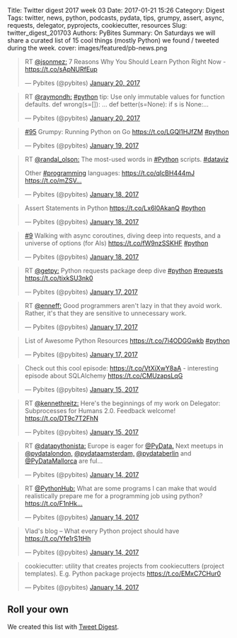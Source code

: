 Title: Twitter digest 2017 week 03
Date: 2017-01-21 15:26
Category: Digest
Tags: twitter, news, python, podcasts, pydata, tips, grumpy, assert, async, requests, delegator, pyprojects, cookiecutter, resources
Slug: twitter_digest_201703
Authors: PyBites
Summary: On Saturdays we will share a curated list of 15 cool things (mostly Python) we found / tweeted during the week. 
cover: images/featured/pb-news.png

<script src='//platform.twitter.com/widgets.js'></script>

<blockquote class="twitter-tweet"><p>RT <a href="https://twitter.com/@jsonmez:" target="_blank">@jsonmez:</a> 7 Reasons Why You Should Learn Python Right Now - <a href="https://t.co/sApNURfEup" title="https://t.co/sApNURfEup" target="_blank">https://t.co/sApNURfEup</a></p>— Pybites (@pybites) <a href="https://twitter.com/pybites/status/822564641624748032" data-datetime="2017-01-20T22:01:07+00:00">January 20, 2017</a></blockquote>

<blockquote class="twitter-tweet"><p>RT <a href="https://twitter.com/@raymondh:" target="_blank">@raymondh:</a> <a href="https://twitter.com/search/#python" target="_blank">#python</a> tip: Use only immutable values for function defaults.  def wrong(s=[]): ...  def better(s=None): if s is None:…</p>— Pybites (@pybites) <a href="https://twitter.com/pybites/status/822342521200250880" data-datetime="2017-01-20T07:18:30+00:00">January 20, 2017</a></blockquote>

<blockquote class="twitter-tweet"><p><a href="https://twitter.com/search/#95" target="_blank">#95</a> Grumpy: Running Python on Go <a href="https://t.co/LGQl1HJfZM" title="https://t.co/LGQl1HJfZM" target="_blank">https://t.co/LGQl1HJfZM</a> <a href="https://twitter.com/search/#python" target="_blank">#python</a></p>— Pybites (@pybites) <a href="https://twitter.com/pybites/status/822005708522557440" data-datetime="2017-01-19T09:00:07+00:00">January 19, 2017</a></blockquote>

<blockquote class="twitter-tweet"><p>RT <a href="https://twitter.com/@randal_olson:" target="_blank">@randal_olson:</a> The most-used words in <a href="https://twitter.com/search/#Python" target="_blank">#Python</a> scripts. <a href="https://twitter.com/search/#dataviz" target="_blank">#dataviz</a>

Other <a href="https://twitter.com/search/#programming" target="_blank">#programming</a> languages: <a href="https://t.co/qIcBH444mJ" title="https://t.co/qIcBH444mJ" target="_blank">https://t.co/qIcBH444mJ</a> <a href="https://t.co/mZSV…" title="https://t.co/mZSV…" target="_blank">https://t.co/mZSV…</a></p>— Pybites (@pybites) <a href="https://twitter.com/pybites/status/821846522308521984" data-datetime="2017-01-18T22:27:34+00:00">January 18, 2017</a></blockquote>

<blockquote class="twitter-tweet"><p>Assert Statements in Python <a href="https://t.co/Lx6l0AkanQ" title="https://t.co/Lx6l0AkanQ" target="_blank">https://t.co/Lx6l0AkanQ</a> <a href="https://twitter.com/search/#python" target="_blank">#python</a></p>— Pybites (@pybites) <a href="https://twitter.com/pybites/status/821643343679651840" data-datetime="2017-01-18T09:00:13+00:00">January 18, 2017</a></blockquote>

<blockquote class="twitter-tweet"><p><a href="https://twitter.com/search/#9" target="_blank">#9</a> Walking with async coroutines, diving deep into requests, and a universe of options (for AIs) <a href="https://t.co/fW9nzSSKHF" title="https://t.co/fW9nzSSKHF" target="_blank">https://t.co/fW9nzSSKHF</a> <a href="https://twitter.com/search/#python" target="_blank">#python</a></p>— Pybites (@pybites) <a href="https://twitter.com/pybites/status/821643338281615362" data-datetime="2017-01-18T09:00:11+00:00">January 18, 2017</a></blockquote>

<blockquote class="twitter-tweet"><p>RT <a href="https://twitter.com/@getpy:" target="_blank">@getpy:</a> Python requests package deep dive <a href="https://twitter.com/search/#python" target="_blank">#python</a> <a href="https://twitter.com/search/#requests" target="_blank">#requests</a>  <a href="https://t.co/tixkSU3nk0" title="https://t.co/tixkSU3nk0" target="_blank">https://t.co/tixkSU3nk0</a></p>— Pybites (@pybites) <a href="https://twitter.com/pybites/status/821415756827127808" data-datetime="2017-01-17T17:55:52+00:00">January 17, 2017</a></blockquote>

<blockquote class="twitter-tweet"><p>RT <a href="https://twitter.com/@enneff:" target="_blank">@enneff:</a> Good programmers aren't lazy in that they avoid work. Rather, it's that they are sensitive to unnecessary work.</p>— Pybites (@pybites) <a href="https://twitter.com/pybites/status/821376732099969024" data-datetime="2017-01-17T15:20:48+00:00">January 17, 2017</a></blockquote>

<blockquote class="twitter-tweet"><p>List of Awesome Python Resources <a href="https://t.co/7i4ODGGwkb" title="https://t.co/7i4ODGGwkb" target="_blank">https://t.co/7i4ODGGwkb</a> <a href="https://twitter.com/search/#python" target="_blank">#python</a></p>— Pybites (@pybites) <a href="https://twitter.com/pybites/status/821280923698106368" data-datetime="2017-01-17T09:00:05+00:00">January 17, 2017</a></blockquote>

<blockquote class="twitter-tweet"><p>Check out this cool episode: <a href="https://t.co/VtXiXwY8aA" title="https://t.co/VtXiXwY8aA" target="_blank">https://t.co/VtXiXwY8aA</a> - interesting episode about SQLAlchemy <a href="https://t.co/CMUzapsLqG" title="https://t.co/CMUzapsLqG" target="_blank">https://t.co/CMUzapsLqG</a></p>— Pybites (@pybites) <a href="https://twitter.com/pybites/status/820577391126921218" data-datetime="2017-01-15T10:24:30+00:00">January 15, 2017</a></blockquote>

<blockquote class="twitter-tweet"><p>RT <a href="https://twitter.com/@kennethreitz:" target="_blank">@kennethreitz:</a> Here's the beginnings of my work on Delegator: Subprocesses for Humans 2.0. Feedback welcome! <a href="https://t.co/DT9c7T2FhN" title="https://t.co/DT9c7T2FhN" target="_blank">https://t.co/DT9c7T2FhN</a></p>— Pybites (@pybites) <a href="https://twitter.com/pybites/status/820547567285137409" data-datetime="2017-01-15T08:25:59+00:00">January 15, 2017</a></blockquote>

<blockquote class="twitter-tweet"><p>RT <a href="https://twitter.com/@datapythonista:" target="_blank">@datapythonista:</a> Europe is eager for <a href="https://twitter.com/@PyData." target="_blank">@PyData.</a> Next meetups in <a href="https://twitter.com/@pydatalondon," target="_blank">@pydatalondon,</a> <a href="https://twitter.com/@pydataamsterdam," target="_blank">@pydataamsterdam,</a> <a href="https://twitter.com/@pydataberlin" target="_blank">@pydataberlin</a> and <a href="https://twitter.com/@PyDataMallorca" target="_blank">@PyDataMallorca</a> are ful…</p>— Pybites (@pybites) <a href="https://twitter.com/pybites/status/820390155232092160" data-datetime="2017-01-14T22:00:29+00:00">January 14, 2017</a></blockquote>

<blockquote class="twitter-tweet"><p>RT <a href="https://twitter.com/@PythonHub:" target="_blank">@PythonHub:</a> What are some programs I can make that would realistically prepare me for a programming job using python? <a href="https://t.co/F1nHk…" title="https://t.co/F1nHk…" target="_blank">https://t.co/F1nHk…</a></p>— Pybites (@pybites) <a href="https://twitter.com/pybites/status/820353672269930498" data-datetime="2017-01-14T19:35:31+00:00">January 14, 2017</a></blockquote>

<blockquote class="twitter-tweet"><p>Vlad's blog – What every Python project should have <a href="https://t.co/Yfe1rS1tHh" title="https://t.co/Yfe1rS1tHh" target="_blank">https://t.co/Yfe1rS1tHh</a></p>— Pybites (@pybites) <a href="https://twitter.com/pybites/status/820317914318389248" data-datetime="2017-01-14T17:13:26+00:00">January 14, 2017</a></blockquote>

<blockquote class="twitter-tweet"><p>cookiecutter: utility that creates projects from cookiecutters (project templates). E.g. Python package projects <a href="https://t.co/EMxC7CHur0" title="https://t.co/EMxC7CHur0" target="_blank">https://t.co/EMxC7CHur0</a></p>— Pybites (@pybites) <a href="https://twitter.com/pybites/status/820313295517319169" data-datetime="2017-01-14T16:55:04+00:00">January 14, 2017</a></blockquote>

## Roll your own

We created this list with [Tweet Digest](http://projects.bobbelderbos.com/tweetdigest/).
